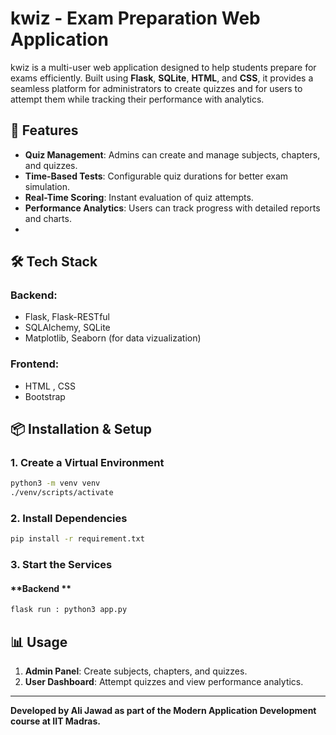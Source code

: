 # kwiz - Exam Preparation Web Application

kwiz is a multi-user web application designed to help students prepare for exams efficiently. Built using **Flask**, **SQLite**, **HTML**, and **CSS**, it provides a seamless platform for administrators to create quizzes and for users to attempt them while tracking their performance with analytics.

## 🚀 Features

- **Quiz Management**: Admins can create and manage subjects, chapters, and quizzes.
- **Time-Based Tests**: Configurable quiz durations for better exam simulation.
- **Real-Time Scoring**: Instant evaluation of quiz attempts.
- **Performance Analytics**: Users can track progress with detailed reports and charts.
- 
## 🛠 Tech Stack

### **Backend:**

- Flask, Flask-RESTful
- SQLAlchemy, SQLite
- Matplotlib, Seaborn (for data vizualization)

### **Frontend:**

- HTML , CSS 
- Bootstrap

## 📦 Installation & Setup

### **1. Create a Virtual Environment**

```sh
python3 -m venv venv
./venv/scripts/activate
```

### **2. Install Dependencies**

```sh
pip install -r requirement.txt
```

### **3. Start the Services**

#### **Backend **

```sh
flask run : python3 app.py
```


## 📊 Usage

1. **Admin Panel**: Create subjects, chapters, and quizzes.
2. **User Dashboard**: Attempt quizzes and view performance analytics.

---

**Developed by Ali Jawad as part of the Modern Application Development course at IIT Madras.**
